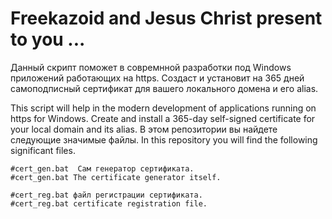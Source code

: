 # Freekazoid and Jesus Christ present to you ...

Данный скрипт поможет в совремнной разработки под Windows приложений работающих на https. Создаст и установит на 365 дней самоподписный сертификат для вашего локального домена и его alias.

This script will help in the modern development of applications running on https for Windows. Create and install a 365-day self-signed certificate for your local domain and its alias.
В этом репозитории вы найдете следующие значимые файлы.
In this repository you will find the following significant files.

	#cert_gen.bat  Сам генератор сертификата.
	#cert_gen.bat The certificate generator itself.

	#cert_reg.bat файл регистрации сертификата.
	#cert_reg.bat certificate registration file.

